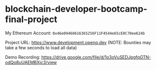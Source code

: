 # blockchain-developer-bootcamp-final-project

My Ethereum Account: `0x46e09468616365256F11F4544e65cE0C70ee624b`

Project URL: https://www.development.openq.dev (NOTE: Bounties may take a few seconds to load all data)

Demo Recording: https://drive.google.com/file/d/1o3oVuSEDJpgfqGTN-odQo8uUAEMBXjc3/view


